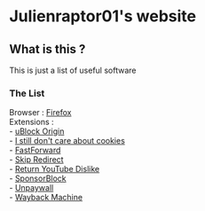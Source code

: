 # Julienraptor01's website

## What is this ?

This is just a list of useful software

### The List

Browser : [Firefox](https://www.mozilla.org/firefox/all)
<br>Extensions :
<br>	- [uBlock Origin](https://addons.mozilla.org/firefox/addon/ublock-origin)
<br> 	- [I still don't care about cookies](https://addons.mozilla.org/firefox/addon/istilldontcareaboutcookies)
<br>	- [FastForward](https://addons.mozilla.org/firefox/addon/fastforwardteam)
<br>	- [Skip Redirect](https://addons.mozilla.org/firefox/addon/skip-redirect)
<br>	- [Return YouTube Dislike](https://addons.mozilla.org/firefox/addon/return-youtube-dislikes)
<br>	- [SponsorBlock](https://addons.mozilla.org/firefox/addon/sponsorblock)
<br>	- [Unpaywall](https://addons.mozilla.org/firefox/addon/unpaywall)
<br>	- [Wayback Machine](https://addons.mozilla.org/firefox/addon/wayback-machine_new)
